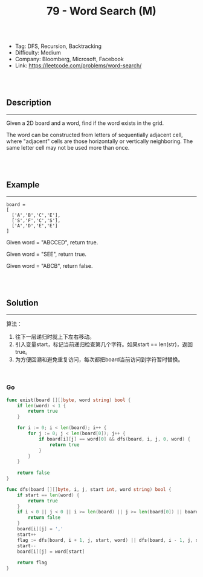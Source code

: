 # <center>79 - Word Search (M)</center> 



<br></br>

* Tag: DFS, Recursion, Backtracking
* Difficulty: Medium
* Company: Bloomberg, Microsoft, Facebook
* Link: https://leetcode.com/problems/word-search/

<br></br>



## Description
----
Given a 2D board and a word, find if the word exists in the grid.

The word can be constructed from letters of sequentially adjacent cell, where "adjacent" cells are those horizontally or vertically neighboring. The same letter cell may not be used more than once.

<br></br>



## Example
----
```
board =
[
  ['A','B','C','E'],
  ['S','F','C','S'],
  ['A','D','E','E']
]
```
Given word = "ABCCED", return true.

Given word = "SEE", return true.

Given word = "ABCB", return false.

<br></br>



## Solution
----
算法：
1. 往下一层递归时就上下左右移动。
2. 引入变量start，标记当前递归检查第几个字符。如果start == len(str)，返回true。
3. 为方便回溯和避免重复访问，每次都把board当前访问到字符暂时替换。

<br>


### Go
```go
func exist(board [][]byte, word string) bool {
    if len(word) < 1 {
        return true
    }

    for i := 0; i < len(board); i++ {
        for j := 0; j < len(board[0]); j++ {
            if board[i][j] == word[0] && dfs(board, i, j, 0, word) {
                return true
            }
        }
    }
    
    return false
}

func dfs(board [][]byte, i, j, start int, word string) bool {
    if start == len(word) {
        return true
    }
    if i < 0 || j < 0 || i >= len(board) || j >= len(board[0]) || board[i][j] != word[start] {
        return false
    }
    board[i][j] = ','
    start++
    flag := dfs(board, i + 1, j, start, word) || dfs(board, i - 1, j, start, word) || dfs(board, i, j + 1, start, word) || dfs(board, i, j - 1, start, word)
    start--
    board[i][j] = word[start]
    
    return flag
}
```

<br>
